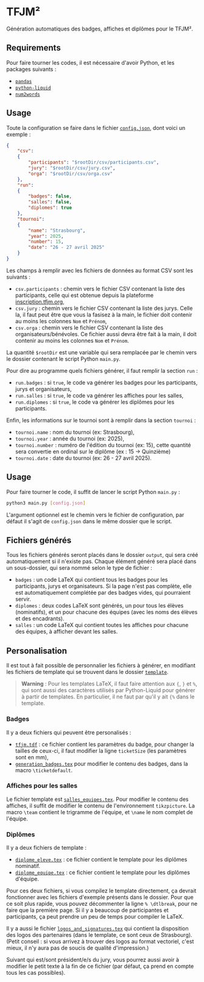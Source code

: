 # TFJM²


Génération automatiques des badges, affiches et diplômes pour le TFJM².


## Requirements

Pour faire tourner les codes, il est nécessaire d'avoir Python, et les packages suivants :
- [`pandas`](https://pypi.org/project/pandas/)
- [`python-liquid`](https://pypi.org/project/python-liquid/)
- [`num2words`](https://pypi.org/project/num2words/)


## Usage

Toute la configuration se faire dans le fichier [`config.json`](config.json), dont voici un exemple :

```json
{
    "csv":
    {
        "participants": "$rootDir/csv/participants.csv",
        "jury": "$rootDir/csv/jury.csv",
        "orga": "$rootDir/csv/orga.csv"
    },
    "run":
    {
        "badges": false,
        "salles": false,
        "diplomes": true
    },
    "tournoi":
    {
        "name": "Strasbourg",
        "year": 2025,
        "number": 15,
        "date": "26 - 27 avril 2025"
    }
}
```

Les champs à remplir avec les fichiers de données au format CSV sont les suivants :
- `csv.participants` : chemin vers le fichier CSV contenant la liste des participants, celle qui est obtenue depuis la plateforme [inscription.tfjm.org](https://inscription.tfjm.org/),
- `csv.jury` : chemin vers le fichier CSV contenant la liste des jurys. Celle la, il faut peut être que vous la fasisez à la main, le fichier doit contenir au moins les colonnes `Nom` et `Prénom`,
- `csv.orga` : chemin vers le fichier CSV contenant la liste des organisateurs/bénévoles. Ce fichier aussi devra être fait à la main, il doit contenir au moins les colonnes `Nom` et `Prénom`.

La quantité `$rootDir` est une variable qui sera remplacée par le chemin vers le dossier contenant le script Python `main.py`.

Pour dire au programme quels fichiers générer, il faut remplir la section `run` :

- `run.badges` : si `true`, le code va générer les badges pour les participants, jurys et organisateurs,
- `run.salles` : si `true`, le code va générer les affiches pour les salles,
- `run.diplomes` : si `true`, le code va générer les diplômes pour les participants.

Enfin, les informations sur le tournoi sont à remplir dans la section `tournoi` :
- `tournoi.name` : nom du tournoi (ex: Strasbourg),
- `tournoi.year` : année du tournoi (ex: 2025),
- `tournoi.number` : numéro de l'édition du tournoi (ex: 15), cette quantité sera convertie en ordinal sur le diplôme (ex : 15 -> Quinzième)
- `tournoi.date` : date du tournoi (ex: 26 - 27 avril 2025).


## Usage

Pour faire tourner le code, il suffit de lancer le script Python `main.py` :

```bash
python3 main.py [config.json]
```
L'argument optionnel est le chemin vers le fichier de configuration, par défaut il s'agit de `config.json` dans le même dossier que le script.


## Fichiers générés

Tous les fichiers générés seront placés dans le dossier `output`, qui sera créé automatiquement si il n'existe pas.
Chaque élément généré sera placé dans un sous-dossier, qui sera nommé selon le type de fichier :

- `badges` : un code LaTeX qui contient tous les badges pour les participants, jurys et organisateurs. Si la page n'est pas complète, elle est automatiquement complétée par des badges vides, qui pourraient servir.
- `diplomes` : deux codes LaTeX sont générés, un pour tous les élèves (nominatifs), et un pour chacune des équipes (avec les noms des élèves et des encadrants).
- `salles` : un code LaTeX qui contient toutes les affiches pour chacune des équipes, à afficher devant les salles.


## Personalisation

Il est tout à fait possible de personnalier les fichiers à générer, en modifiant les fichiers de template qui se trouvent dans le dossier [`template`](template).

> **Warning** : Pour les templates LaTeX, il faut faire attention aux `{`, `}` et `%`, qui sont aussi des caractères utilisés par Python-Liquid pour générer à partir de templates.
> En particulier, il ne faut par qu'il y ait `{%` dans le template.

### Badges

Il y a deux fichiers qui peuvent être personalisés :
- [`tfjm.tdf`](template/tfjm.tdf) : ce fichier contient les paramètres du badge, pour changer la tailles de ceux-ci, il faut modifier la ligne `ticketSize` (les paramètres sont en mm),
- [`generation_badges.tex`](template/generation_badges.tex) pour modifier le contenu des badges, dans la macro `\ticketdefault`.


### Affiches pour les salles

Le fichier template est [`salles_equipes.tex`](template/salles_equipes.tex).
Pour modifier le contenu des affiches, il suffit de modifier le contenu de l'environnement `tikzpicture`.
La macro `\team` contient le trigramme de l'équipe, et `\name` le nom complet de l'équipe.


### Diplômes

Il y a deux fichiers de template :
- [`diplome_eleve.tex`](template/diplome_eleve.tex) : ce fichier contient le template pour les diplômes nominatif.
- [`diplome_equipe.tex`](template/diplome_equipe.tex) : ce fichier contient le template pour les diplômes d'équipe.

Pour ces deux fichiers, si vous compilez le template directement, ça devrait fonctionner avec les fichiers d'exemple présents dans le dossier.
Pour que ce soit plus rapide, vous pouvez décommenter la ligne `% \dtlbreak`, pour ne faire que la première page.
Si il y a beaucoup de participantes et participants, ça peut prendre un peu de temps pour compiler le LaTeX.


Il y a aussi le fichier [`logos_and_signatures.tex`](template/logos_and_signatures.tex) qui contient la disposition des logos des partenaires (dans le template, ce sont ceux de Strasbourg).
(Petit conseil : si vous arrivez à trouver des logos au format vectoriel, c'est mieux, il n'y aura pas de soucis de qualité d'impression.)

Suivant qui est/sont président/e/s du jury, vous pourrez aussi avoir à modifier le petit texte à la fin de ce fichier (par défaut, ça prend en compte tous les cas possibles).
